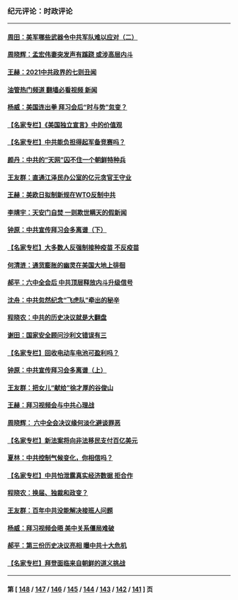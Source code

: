 ### 纪元评论：时政评论
---
#### [周田：美军哪些武器令中共军队难以应对（二）](../../pages/nsc1025/n13388240.md?11210330) 
#### [周晓辉：孟宏伟妻突发声有蹊跷 或涉高层内斗](../../pages/nsc1025/n13388184.md?11210330) 
#### [王赫：2021中共政界的七则丑闻](../../pages/nsc1025/n13387945.md?11210330) 
#### [油管热门频道 翻墙必看视频 新闻](ok?11210330)
#### [杨威：美国连出拳 拜习会后“时与势”忽变？](../../pages/nsc1025/n13387025.md?11210330) 
#### [【名家专栏】《美国独立宣言》中的价值观](../../pages/nsc1025/n13386516.md?11210330) 
#### [【名家专栏】中共能负担得起军备竞赛吗？](../../pages/nsc1025/n13386378.md?11210330) 
#### [颜丹：中共的“天网”囚不住一个朝鲜特种兵](../../pages/nsc1025/n13385949.md?11210330) 
#### [王友群：直通江泽民办公室的亿元贪官王守业](../../pages/nsc1025/n13384695.md?11210330) 
#### [王赫：美欧日拟制新规在WTO反制中共](../../pages/nsc1025/n13385371.md?11210330) 
#### [李靖宇：天安门自焚 一则欺世瞒天的假新闻](../../pages/nsc1025/n13385038.md?11210330) 
#### [钟原：中共宣传拜习会多离谱（下）](../../pages/nsc1025/n13384669.md?11210330) 
#### [【名家专栏】大多数人反强制接种疫苗 不反疫苗](../../pages/nsc1025/n13384832.md?11210330) 
#### [何清涟：通货膨胀的幽灵在美国大地上徘徊](../../pages/nsc1025/n13384900.md?11210330) 
#### [郝平：六中全会后 中共顶层释放内斗升级信号](../../pages/nsc1025/n13384700.md?11210330) 
#### [沈舟：中共忽然纪念“飞虎队”牵出的秘辛](../../pages/nsc1025/n13384639.md?11210330) 
#### [程晓农：中共的历史决议就是大翻盘](../../pages/nsc1025/n13384526.md?11210330) 
#### [谢田：国家安全顾问沙利文错误有三](../../pages/nsc1025/n13384514.md?11210330) 
#### [【名家专栏】回收电动车电池可盈利吗？](../../pages/nsc1025/n13381631.md?11210330) 
#### [钟原：中共宣传拜习会多离谱（上）](../../pages/nsc1025/n13382610.md?11210330) 
#### [王友群：把女儿“献给”徐才厚的谷俊山](../../pages/nsc1025/n13382520.md?11210330) 
#### [王赫：拜习视频会与中共心理战](../../pages/nsc1025/n13382429.md?11210330) 
#### [周晓辉： 六中全会决议缘何淡化避谈罪恶](../../pages/nsc1025/n13382247.md?11210330) 
#### [【名家专栏】新法案将向非法移民支付百亿美元](../../pages/nsc1025/n13381775.md?11210330) 
#### [夏林：中共控制气候变化，你相信吗？](../../pages/nsc1025/n13381993.md?11210330) 
#### [【名家专栏】中共怕泄露真实经济数据 拒合作](../../pages/nsc1025/n13381823.md?11210330) 
#### [程晓农：换届、独裁和政变？](../../pages/nsc1025/n13381085.md?11210330) 
#### [王友群：百年中共没能解决接班人问题](../../pages/nsc1025/n13380067.md?11210330) 
#### [杨威：拜习视频会晤 美中关系僵局难破](../../pages/nsc1025/n13380004.md?11210330) 
#### [郝平：第三份历史决议亮相 曝中共十大危机](../../pages/nsc1025/n13380028.md?11210330) 
#### [【名家专栏】拜登面临来自朝鲜的道义挑战](../../pages/nsc1025/n13379547.md?11210330) 

---
#### 第 [ [148](./148.md?11210330) / [147](./147.md?11210330) / [146](./146.md?11210330) / [145](./145.md?11210330) / [144](./144.md?11210330) / [143](./143.md?11210330) / [142](./142.md?11210330) / [141](./141.md?11210330) ] 页
